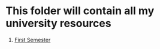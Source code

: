 # This folder will contain all my university resources

1. [First Semester](https://github.com/BilalAhmed-358/First-Semester)
